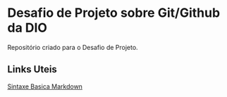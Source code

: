 # Desafio de Projeto sobre Git/Github da DIO
Repositório criado para o Desafio de Projeto.

## Links Uteis
[Sintaxe Basica Markdown](https://www.markdownguide.org/basic-syntax/)
